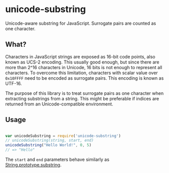 # unicode-substring

Unicode-aware substring for JavaScript. Surrogate pairs are counted as one character.

## What?

Characters in JavaScript strings are exposed as 16-bit code points, also known as UCS-2 encoding. This usually good enough, but since there are more than 2^16 characters in Unicode, 16 bits is not enough to represent all characters. To overcome this limitation, characters with scalar value over `0x10FFFF` need to be encoded as surrogate pairs. This encoding is known as UTF-16.

The purpose of this library is to treat surrogate pairs as one character when extracting substrings from a string. This might be preferable if indices are returned from an Unicode-compatible environment.

## Usage

```javascript

var unicodeSubstring = require('unicode-substring')
// unicodeSubstring(string, start, end)
unicodeSubstring("Hello World!", 0, 5)
// => "Hello"
```

The `start` and `end` parameters behave similarly as [String.prototype.substring](https://developer.mozilla.org/en/docs/Web/JavaScript/Reference/Global_Objects/String/substring).

